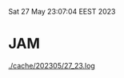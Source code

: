 Sat 27 May 23:07:04 EEST 2023
# JAM
<a href='./cache/202305/27_23.log'>./cache/202305/27_23.log</a>
